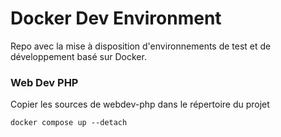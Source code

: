 # Docker Dev Environment
Repo avec la mise à disposition d'environnements de test et de développement basé sur Docker.

### Web Dev PHP
Copier les sources de webdev-php dans le répertoire du projet 
```
docker compose up --detach
```

